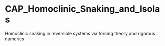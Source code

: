 # CAP_Homoclinic_Snaking_and_Isolas
Homoclinic snaking in reversible systems via forcing theory and rigorous numerics
